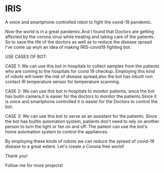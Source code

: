 # IRIS

A voice and smartphone controlled robot to fight the covid-19 pandemic.

Now the world is in a great pandemic.And I found that Doctors are getting affected by the corona virus while treating and taking care of the patients. So to save the life of the doctors as well as to reduce the disease spread I've come up wiyh an idea of making IRIS-covid19 fighting bot.

USE CASES OF BOT:

CASE 1: We can use this bot in hospitals to collect samples from the patients who are coming to the hospitals for covid 19 checkup. Employing this kind of robots will lower the risk of disease spread,also the bot has inbuilt non contact IR temperature sensor for temperature scanning.

CASE 2: We can use this bot in hospitals to monitor patients, since the bot has builin camera,it is easier for the doctors to monitor the patients.Since it is voice and smartphone controlled it is easier for the Doctors to control the bot.

CASE 3: We can use this bot to serve as an assistant for the patients. Since the bot has builtin automation system, patients don't need to rely on another person to turn the light or fan on and off. The patient can use the bot's home automation system to control the appliances.

By employing these kinds of robots we can reduce the spread of covid-19 disease to a great extent. Let's create a Corona free world!

Thank you!

Follow me for more projects!
